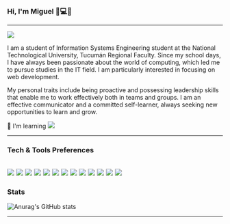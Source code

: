 ### Hi, I'm Miguel 👋💻😄
-------------------------------------------------------------------------------------------------------------------------------------------------------------------------------------
 <img src="https://firebasestorage.googleapis.com/v0/b/frontend-argentina-programa.appspot.com/o/imagenes%2FBanner%20de%20LinkedIn%20Cabecera%20Empresa%20Tecnologia%20Corporativo%20Moderno.png?alt=media&token=8b86b1c5-419f-4cef-95ce-34b0ccee0c38">

I am a student of  Information Systems Engineering student at the National Technological University, Tucumán Regional Faculty. Since my school days, I have always been passionate about the world of computing, which led me to pursue studies in the IT field. I am particularly interested in focusing on web development.

My personal traits include being proactive and possessing leadership skills that enable me to work effectively both in teams and groups. I am an effective communicator and a committed self-learner, always seeking new opportunities to learn and grow.

🤔 I'm learning  <img src="https://img.shields.io/badge/-C%20&%20C++-659ad2?style=flat&logo=c%2B%2B&logoColor=ffffff">

---  
### Tech & Tools Preferences

<img src = "https://img.shields.io/badge/-HTML5-E34F26?style=flat&logo=html5&logoColor=white"> <img src = "https://img.shields.io/badge/-CSS3-1572B6?style=flat&logo=css3&logoColor=white">
<img src="https://img.shields.io/badge/-Bootstrap-563D7C?style=flat&logo=bootstrap&logoColor=white">
<img src="https://img.shields.io/badge/-JavaScript-eed718?style=flat&logo=javascript&logoColor=ffffff">
<img src="https://img.shields.io/badge/-React-000000?style=flat&logo=react&logoColor=00c8ff">
<img src="https://img.shields.io/badge/-MySQL-F29111?style=flat&logo=mysql&logoColor=FFFFFF">
<img src="https://img.shields.io/badge/-Node.js-3C873A?style=flat&logo=Node.js&logoColor=white">
<img src="https://img.shields.io/badge/-Firebase-FFA611?style=flat&logo=firebase&logoColor=FFFFFF">
<img src="http://img.shields.io/badge/-Git-F1502F?style=flat&logo=git&logoColor=FFFFFF">
<img src="http://img.shields.io/badge/-Github-000000?style=flat&logo=github&logoColor=FFFFFF">
<img src="http://img.shields.io/badge/-VS%20Code-007ACC?style=flat&logo=visual%20studio%20code&logoColor=white">
<img src="http://img.shields.io/badge/-Heroku-430098?style=flat&logo=heroku&logoColor=white">
<img src="http://img.shields.io/badge/-Vercel-black?style=flat&logo=vercel&logoColor=white">
 ---
### Stats
![Anurag's GitHub stats](https://github-readme-stats.vercel.app/api?username=miguelsotelo01&show_icons=true&theme=transparent)

 ---
